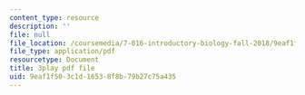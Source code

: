 ```yaml
---
content_type: resource
description: ''
file: null
file_location: /coursemedia/7-016-introductory-biology-fall-2018/9eaf1f503c1d16538f8b79b27c75a435_jeNPvqRXI9I.pdf
file_type: application/pdf
resourcetype: Document
title: 3play pdf file
uid: 9eaf1f50-3c1d-1653-8f8b-79b27c75a435
---
```


